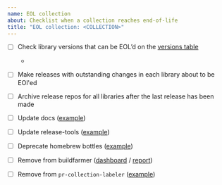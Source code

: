 ```yaml
---
name: EOL collection
about: Checklist when a collection reaches end-of-life
title: "EOL collection: <COLLECTION>"
---
```


<!--

Use this template to keep track of everything that needs to be done when
EOL'ing a new collection.

When opening PRs, add a link back to this issue for easier tracking.

-->

- [ ] Check library versions that can be EOL’d on the [versions table](https://github.com/ignitionrobotics/docs/blob/master/tools/versions.md)
    * <!-- LIST LIBRARIES HERE -->
- [ ] Make releases with outstanding changes in each library about to be EOl'ed
- [ ] Archive release repos for all libraries after the last release has been made
- [ ] Update docs ([example](https://github.com/ignitionrobotics/docs/pull/124))
- [ ] Update release-tools ([example](https://github.com/ignition-tooling/release-tools/pull/369))
- [ ] Deprecate homebrew bottles ([example](https://github.com/osrf/homebrew-simulation/pull/1242))
- [ ] Remove from buildfarmer ([dashboard](https://github.com/osrf/buildfarmer/pull/140) / [report](https://github.com/osrf/buildfarmer/pull/146))
- [ ] Remove from `pr-collection-labeler` ([example](https://github.com/ignition-tooling/pr-collection-labeler/pull/13))

